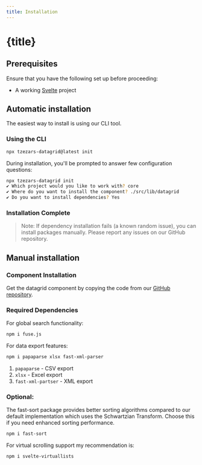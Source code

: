 ```yaml
---
title: Installation
---
```


<script>
</script>

# {title}

## Prerequisites
Ensure that you have the following set up before proceeding:
- A working [Svelte](https://svelte.dev/) project

## Automatic installation

The easiest way to install is using our CLI tool.

### Using the CLI

```bash
npx tzezars-datagrid@latest init
```

During installation, you'll be prompted to answer few configuration questions:

```bash
npx tzezars-datagrid init
✔ Which project would you like to work with? core
✔ Where do you want to install the component? ./src/lib/datagrid
✔ Do you want to install dependencies? Yes
```

### Installation Complete

> Note: If dependency installation fails (a known random issue), you can install packages manually. Please report any issues on our GitHub repository.

## Manual installation

### Component Installation

Get the datagrid component by copying the code from our [GitHub repository](https://github.com/tzezar/datagrid/tree/main/packages/cli/datagrid).

### Required Dependencies

For global search functionality:

```bash
npm i fuse.js
```

For data export features:

```bash
npm i papaparse xlsx fast-xml-parser
```
1. `papaparse` - CSV export
2. `xlsx` - Excel export
3. `fast-xml-partser` - XML export


### Optional:

The fast-sort package provides better sorting algorithms compared to our default implementation which uses the Schwartzian Transform. Choose this if you need enhanced sorting performance.

```bash
npm i fast-sort
```

For virtual scrolling support my recommendation is:

```bash
npm i svelte-virtuallists
```
